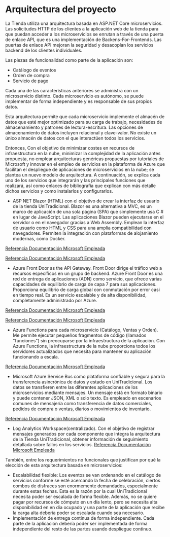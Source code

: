 # Arquitectura del proyecto

La Tienda utiliza una arquitectura basada en ASP.NET Core microservicios. Las solicitudes HTTP de los clientes a la aplicación web de la tienda para que puedan acceder a los microservicios se enrutan a través de una puerta de enlace API, que es una implementación de Backens-For-Frontends. Las puertas de enlace API mejoran la seguridad y desacoplan los servicios backend de los clientes individuales. 

Las piezas de funcionalidad como parte de la aplicación son:

- Catálogo de eventos
- Orden de compra
- Servicio de pago

Cada una de las características anteriores se administra con un microservicio distinto. Cada microservicio es autónomo, se puede implementar de forma independiente y es responsable de sus propios datos.

Esta arquitectura permite que cada microservicio implemente el almacén de datos que esté mejor optimizado para su carga de trabajo, necesidades de almacenamiento y patrones de lectura-escritura. Las opciones de almacenamiento de datos incluyen relacional y clave-valor. No existe un único almacén de datos con el que interactúen todos los servicios.

Entonces, Con el objetivo de minimizar costes en recursos de infraestructura en la nube, minimizar la complejidad de la aplicación antes propuesta, no emplear arquitecturas genéricas propuestas por tutoriales de Microsoft y innovar en el empleo de servicios en la plataforma de Azure que facilitan el despliegue de aplicaciones de microservicios en la nube; se plantea un nuevo modelo de arquitectura. A continuación, se explica cada uno de los servicios que integrarán y las principales funciones que realizará, así como enlaces de bibliografía que explican con más detalle dichos servicios y como instalarlos y configurarlos. 

- ASP NET Blazor (HTML) con el objetivo de crear la interfaz de usuario de la tienda UniTradicional. Blazor es una alternativa a MVC, es un marco de aplicación de una sola página (SPA) que simplemente usa C # en lugar de JavaScript. Las aplicaciones Blazor pueden ejecutarse en el servidor o en el navegador gracias a Web Assembly. Emplean la interfaz de usuario como HTML y CSS para una amplia compatibilidad con navegadores. Permiten la integración con plataformas de alojamiento modernas, como Docker.

[Referencia Documentación Microsoft Empleada](https://dotnet.microsoft.com/learn/aspnet/blazor-tutorial/run)

[Referencia Documentación Microsoft Empleada](https://docs.microsoft.com/es-es/aspnet/core/blazor/?view=aspnetcore-3.1)

- Azure Front Door as the API Gateway. Front Door dirige el tráfico web a recursos específicos en un grupo de backend. Azure Front Door es una red de entrega de aplicaciones (ADN) como servicio, que ofrece varias capacidades de equilibrio de carga de capa 7 para sus aplicaciones. Proporciona equilibrio de carga global con conmutación por error casi en tiempo real. Es un servicio escalable y de alta disponibilidad, completamente administrado por Azure.

[Referencia Documentación Microsoft Empleada](https://docs.microsoft.com/en-us/azure/frontdoor/front-door-faq#how-do-i-lock-down-the-access-to-my-backend-to-only-azure-front-door)

[Referencia Documentación Microsoft Empleada](https://docs.microsoft.com/en-us/azure/frontdoor/quickstart-create-front-door-cli)

- Azure Functions para cada microservicio (Catálogo, Ventas y Orden). Me permite ejecutar pequeños fragmentos de código (llamados "funciones") sin preocuparse por la infraestructura de la aplicación. Con Azure Functions, la infraestructura de la nube proporciona todos los servidores actualizados que necesita para mantener su aplicación funcionando a escala.

[Referencia Documentación Microsoft Empleada](https://docs.microsoft.com/es-es/azure/azure-functions/functions-overview)

- Microsoft Azure Service Bus como plataforma confiable y segura para la transferencia asincrónica de datos y estado en UniTradicional. Los datos se transfieren entre las diferentes aplicaciones de los microservicios mediante mensajes. Un mensaje está en formato binario y puede contener JSON, XML o solo texto. Es empleado en escenarios comunes de mensajería como transferencia de datos comerciales, pedidos de compra o ventas, diarios o movimientos de inventario.

[Referencia Documentación Microsoft Empleada](https://docs.microsoft.com/es-es/azure/service-bus-messaging/service-bus-messaging-overview)

- Log Analytics Workspace(centralizado). Con el objetivo de registrar mensajes generados por cada componente que integra la arquitectura de la Tienda UniTradicional, obtener información de seguimiento detallada sobre fallos en los servicios.
[Referencia Documentación Microsoft Empleada](https://docs.microsoft.com/en-us/azure/azure-monitor/learn/quick-create-workspace)

También, entre los requerimientos no funcionales que justifican por qué la elección de esta arquitectura basada en microservicios:

- Escalabilidad flexible: Los eventos se van ordenando en el catálogo de servicios conforme se esté acercando la fecha de celebración, ciertos combos de disfraces son enormemente demandados, especialmente durante estas fechas. Esta es la razón por la cual UniTradicional necesita poder ser escalada de forma flexible. Además, no se quiere pagar por recursos de cómputo en un día lento, pero se necesita alta disponibilidad en en día ocupado y una parte de la aplicación que recibe la carga alta debería poder se escalada cuando sea necesario.
- Implementación de entrega continua de forma independiente. Cada parte de la aplicación debería poder ser implementada de forma independiente del resto de las partes usando despliegue continuo. 

